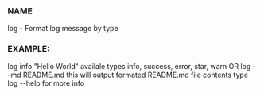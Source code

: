 ### NAME
  log - Format log message by type
### EXAMPLE:
  log info "Hello World"
  availale types info, success, error, star, warn
  OR
  log --md README.md
  this will output formated README.md file contents
  type log --help for more info
